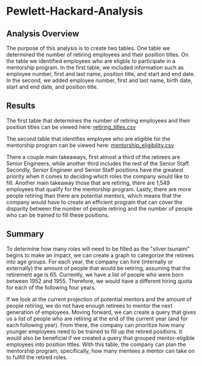 # Pewlett-Hackard-Analysis

## Analysis Overview

The purpose of this analysis is to create two tables. One table we determined the number of retiring employees and their position titles. On the table we identified employees who are eligble to participate in a mentorship program. In the first table, we included information such as employee number, first and last name, position title, and start and end date. In the second, we added employee number, first and last name, birth date, start and end date, and position title.

## Results
The first table that determines the number of retiring employees and their position titles can be viewed here: 
[retiring_titles.csv](https://github.com/juanjflores94/Pewlett-Hackard-Analysis/files/8697187/retiring_titles.csv)

The second table that identifies employee who are eligible for the mentorship program can be viewed here: 
[mentorship_eligibility.csv](https://github.com/juanjflores94/Pewlett-Hackard-Analysis/files/8697189/mentorship_eligibility.csv)

There a couple main takeaways, first almost a third of the retirees are Senior Engineers, while another third includes the rest of the Senior Staff. Secondly, Senior Engineer and Senior Staff positions have the greatest priority when it comes to deciding which roles the company would like to fill. Another main takeaway those that are retiring, there are 1,549 employees that qualify for the mentorship program. Lastly, there are more people retiring than there are potential mentors, which means that the company would have to create an efficient program that can cover the disparity between the number of people retiring and the number of people who can be trained to fill these positions.

## Summary
To determine how many roles will need to be filled as the "silver tsunami" begins to make an impact, we can create a graph to categorize the retirees into age groups. For each year, the company can hire (internally or externally) the amount of people that would be retiring, assuming that the retirement age is 65. Currently, we have a list of people who were born between 1952 and 1955. Therefore, we would have a different hiring quota for each of the following four years.

If we look at the current projection of potential mentors and the amount of people retiring, we do not have enough retirees to mentor the next generation of employees. Moving forward, we can create a query that gives us a list of people who are retiring at the end of the current year (and for each following year). From there, the company can prioritize how many younger employees need to be trained to fill up the retired positions. It would also be beneficial if we created a query that grouped mentor-eligible employees into position titles. With this table, the company can plan the mentorship program, specifically, how many mentees a mentor can take on to fulfill the retired roles.
